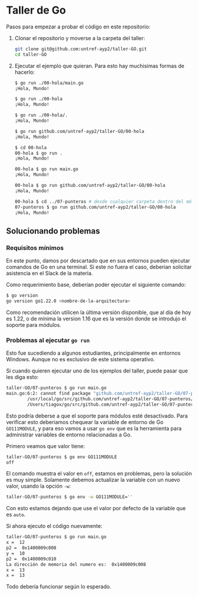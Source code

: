 # Taller de Go

Pasos para empezar a probar el código en este repositorio:

1. Clonar el repositorio y moverse a la carpeta del taller:

   ```bash
   git clone git@github.com:untref-ayp2/taller-GO.git
   cd taller-GO
   ```

2. Ejecutar el ejemplo que quieran. Para esto hay muchisimas formas de hacerlo:

   ```bash
   $ go run ./00-hola/main.go
   ¡Hola, Mundo!
   ```

   ```bash
   $ go run ./00-hola
   ¡Hola, Mundo!
   ```

   ```bash
   $ go run ./00-hola/.
   ¡Hola, Mundo!
   ```

   ```bash
   $ go run github.com/untref-ayp2/taller-GO/00-hola
   ¡Hola, Mundo!
   ```

   ```bash
   $ cd 00-hola
   00-hola $ go run .
   ¡Hola, Mundo!
   ```

   ```bash
   00-hola $ go run main.go
   ¡Hola, Mundo!
   ```

   ```bash
   00-hola $ go run github.com/untref-ayp2/taller-GO/00-hola
   ¡Hola, Mundo!
   ```

   ```bash
   00-hola $ cd ../07-punteros # desde cualquier carpeta dentro del módulo
   07-punteros $ go run github.com/untref-ayp2/taller-GO/00-hola
   ¡Hola, Mundo!
   ```

## Solucionando problemas

### Requisitos mínimos

En este punto, damos por descartado que en sus entornos pueden ejecutar comandos
de Go en una terminal. Si este no fuera el caso, deberian solicitar asistencia
en el Slack de la materia.

Como requerimiento base, deberían poder ejecutar el siguiente comando:

```bash
$ go version
go version go1.22.0 <nombre-de-la-arquitectura>
```

Como recomendación utilicen la última versión disponible, que al día de hoy es
1.22, o de mínima la version 1.16 que es la versión donde se introdujo el
soporte para módulos.

### Problemas al ejecutar `go run`

Esto fue sucediendo a algunos estudiantes, principalmente en entornos Windows.
Aunque no es exclusivo de este sistema operativo.

Si cuando quieren ejecutar uno de los ejemplos del taller, puede pasar que les
diga esto:

```bash
taller-GO/07-punteros $ go run main.go
main.go:6:2: cannot find package "github.com/untref-ayp2/taller-GO/07-punteros/punteros" in any of:
        /usr/local/go/src/github.com/untref-ayp2/taller-GO/07-punteros/punteros (from $GOROOT)
        /Users/tiagox/go/src/github.com/untref-ayp2/taller-GO/07-punteros/punteros (from $GOPATH)
```

Esto podría deberse a que el soporte para módulos esté desactivado. Para
verificar esto deberiamos chequear la variable de entorno de Go `GO111MODULE`, y
para eso vamos a usar `go env` que es la herramienta para administrar variables
de entorno relacionadas a Go.

Primero veamos que valor tiene:

```bash
taller-GO/07-punteros $ go env GO111MODULE
off
```

El comando muestra el valor en `off`, estamos en problemas, pero la solución es
muy simple. Solamente debemos actualizar la variable con un nuevo valor, usando
la opción `-w`:

```bash
taller-GO/07-punteros $ go env -w GO111MODULE=''
```

Con esto estamos dejando que use el valor por defecto de la variable que es `auto`.

Si ahora ejecuto el código nuevamente:

```bash
taller-GO/07-punteros $ go run main.go
x =  12
p2 =  0x1400009c008
y =  10
p2 =  0x1400009c010
La dirección de memoria del numero es:  0x1400009c008
x =  13
x =  13
```

Todo debería funcionar según lo esperado.
